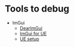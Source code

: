 

# Tools to debug

- ImGui
	- [DearImGui](https://github.com/ocornut/imgui)
	- [ImGui for UE](https://github.com/VesCodes/ImGui)
	- [UE setup](https://www.youtube.com/watch?v=qyO38jX5RU8&t=365s)

